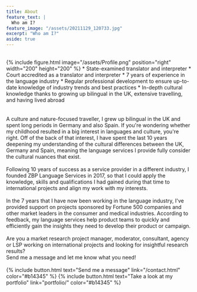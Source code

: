 ```yaml
---
title: About
feature_text: |
  Who am I?
feature_image: "/assets/20211129_120733.jpg"
excerpt: "Who am I?"
aside: true
---
```


<br>
{% include figure.html image="/assets/Profile.png" position="right" width="200" height="200" %}
* State-examined translator and interpreter
* Court accredited as a translator and interpreter
* 7 years of experience in the language industry
* Regular professional development to ensure up-to-date knowledge of industry trends and best practices
* In-depth cultural knowledge thanks to growing up bilingual in the UK, extensive travelling, and having lived abroad
<br><br><br>
A culture and nature-focused traveller, I grew up bilingual in the UK and spent long periods in Germany and also Spain. If you're wondering whether my childhood resulted in a big interest in languages and culture, you're right. Off of the back of that interest, I have spent the last 10 years deepening my understanding of the cultural differences between the UK, Germany and Spain, meaning the language services I provide fully consider the cultural nuances that exist.
<br><br>
Following 10 years of success as a service provider in a different industry, I founded ZBP Language Services in 2017, so that I could apply the knowledge, skills and qualifications I had gained during that time to international projects and align my work with my interests.
<br><br>
In the 7 years that I have now been working in the language industry, I've provided support on projects sponsored by Fortune 500 companies and other market leaders in the consumer and medical industries. According to feedback, my language services help product teams to quickly and efficiently gain the insights they need to develop their product or campaign.
<br><br>
Are you a market research project manager, moderator, consultant, agency or LSP working on international projects and looking for insightful research results?
<br>Send me a message and let me know what you need!<br><br>
{% include button.html text="Send me a message" link="/contact.html" color="#b14345" %} {% include button.html text="Take a look at my portfolio" link="portfolio/" color="#b14345" %}
<br>

